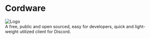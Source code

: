 # Cordware
![Logo](https://i.imgur.com/zkJG4oL.png) <br />
 A free, public and open sourced, easy for developers, quick and light-weight utilized client for Discord.
